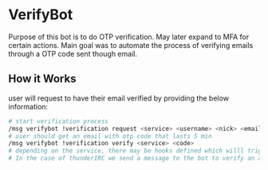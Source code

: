 # VerifyBot

Purpose of this bot is to do OTP verification. May later expand to MFA for certain actions.
Main goal was to automate the process of verifying emails through a OTP code sent though email.

## How it Works
user will request to have their email verified by providing the below information:

```bash
# start verification process
/msg verifybot !verification request <service> <username> <nick> <email>
# user should get an email with otp code that lasts 5 min
/msg verifybot !verification verify <service> <code>
# depending on the service, there may be hooks defined which willl trigger other actions.
# In the case of thunderIRC we send a message to the bot to verify an account.
```
